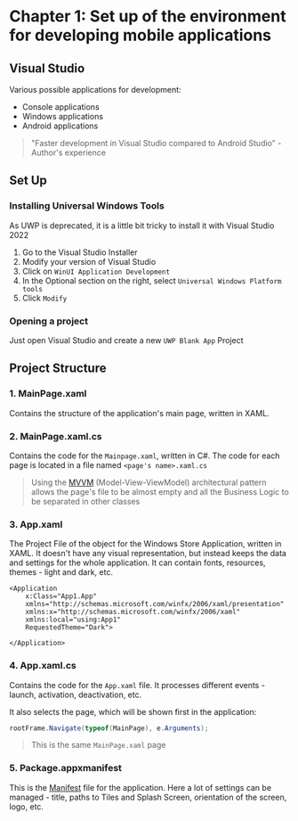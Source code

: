 # Chapter 1: Set up of the environment for developing mobile applications

## Visual Studio

Various possible applications for development:

- Console applications
- Windows applications
- Android applications

> "Faster development in Visual Studio compared to Android Studio" - Author's experience

## Set Up

### Installing Universal Windows Tools

As UWP is deprecated, it is a little bit tricky to install it with Visual Studio 2022

1. Go to the Visual Studio Installer
2. Modify your version of Visual Studio
3. Click on `WinUI Application Development`
4. In the Optional section on the right, select `Universal Windows Platform tools`
5. Click `Modify`

### Opening a project

Just open Visual Studio and create a new `UWP Blank App` Project

## Project Structure

### 1. MainPage.xaml

Contains the structure of the application's main page, written in XAML.

### 2. MainPage.xaml.cs

Contains the code for the `Mainpage.xaml`, written in C#. The code for each page is located in a file named `<page's name>.xaml.cs`

> Using the [MVVM](https://en.wikipedia.org/wiki/Model%E2%80%93view%E2%80%93viewmodel) (Model-View-ViewModel) architectural pattern allows the page's file to be almost empty and all the Business Logic to be separated in other classes

### 3. App.xaml

The Project File of the object for the Windows Store Application, written in XAML. It doesn't have any visual representation, but instead keeps the data and settings for the whole application. It can contain fonts, resources, themes - light and dark, etc.

``` XAML
<Application
    x:Class="App1.App"
    xmlns="http://schemas.microsoft.com/winfx/2006/xaml/presentation"
    xmlns:x="http://schemas.microsoft.com/winfx/2006/xaml"
    xmlns:local="using:App1"
    RequestedTheme="Dark">

</Application>
```

### 4. App.xaml.cs

Contains the code for the `App.xaml` file. It processes different events - launch, activation, deactivation, etc. 

It also selects the page, which will be shown first in the application:

``` C#
rootFrame.Navigate(typeof(MainPage), e.Arguments);
```

> This is the same `MainPage.xaml` page

### 5. Package.appxmanifest

This is the [Manifest](https://en.wikipedia.org/wiki/Manifest_file) file for the application. Here a lot of settings can be managed - title, paths to Tiles and Splash Screen, orientation of the screen, logo, etc. 
